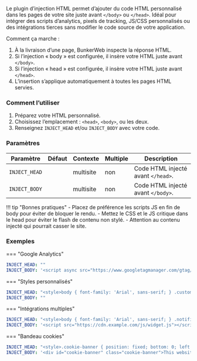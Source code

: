 Le plugin d’injection HTML permet d’ajouter du code HTML personnalisé dans les pages de votre site juste avant `</body>` ou `</head>`. Idéal pour intégrer des scripts d’analytics, pixels de tracking, JS/CSS personnalisés ou des intégrations tierces sans modifier le code source de votre application.

Comment ça marche :

1. À la livraison d’une page, BunkerWeb inspecte la réponse HTML.
2. Si l’injection « body » est configurée, il insère votre HTML juste avant `</body>`.
3. Si l’injection « head » est configurée, il insère votre HTML juste avant `</head>`.
4. L’insertion s’applique automatiquement à toutes les pages HTML servies.

### Comment l’utiliser

1. Préparez votre HTML personnalisé.
2. Choisissez l’emplacement : `<head>`, `<body>`, ou les deux.
3. Renseignez `INJECT_HEAD` et/ou `INJECT_BODY` avec votre code.

### Paramètres

| Paramètre     | Défaut | Contexte  | Multiple | Description                        |
| ------------- | ------ | --------- | -------- | ---------------------------------- |
| `INJECT_HEAD` |        | multisite | non      | Code HTML injecté avant `</head>`. |
| `INJECT_BODY` |        | multisite | non      | Code HTML injecté avant `</body>`. |

!!! tip "Bonnes pratiques" - Placez de préférence les scripts JS en fin de body pour éviter de bloquer le rendu. - Mettez le CSS et le JS critique dans le head pour éviter le flash de contenu non stylé. - Attention au contenu injecté qui pourrait casser le site.

### Exemples

=== "Google Analytics"

```yaml
INJECT_HEAD: ""
INJECT_BODY: '<script async src="https://www.googletagmanager.com/gtag/js?id=G-XXXXXXXXXX"></script><script>window.dataLayer = window.dataLayer || [];function gtag(){dataLayer.push(arguments);}gtag(''js'', new Date());gtag(''config'', ''G-XXXXXXXXXX'');</script>'
```

=== "Styles personnalisés"

```yaml
INJECT_HEAD: "<style>body { font-family: 'Arial', sans-serif; } .custom-element { color: blue; }</style>"
INJECT_BODY: ""
```

=== "Intégrations multiples"

```yaml
INJECT_HEAD: "<style>body { font-family: 'Arial', sans-serif; } .notification-banner { background: #f8f9fa; padding: 10px; text-align: center; }</style>"
INJECT_BODY: '<script src="https://cdn.example.com/js/widget.js"></script><script>initializeWidget(''your-api-key'');</script>'
```

=== "Bandeau cookies"

```yaml
INJECT_HEAD: "<style>.cookie-banner { position: fixed; bottom: 0; left: 0; right: 0; background: #f1f1f1; padding: 20px; text-align: center; z-index: 1000; } .cookie-banner button { background: #4CAF50; border: none; color: white; padding: 10px 20px; cursor: pointer; }</style>"
INJECT_BODY: '<div id="cookie-banner" class="cookie-banner">This website uses cookies to ensure you get the best experience. <button onclick="acceptCookies()">Accept</button></div><script>function acceptCookies() { document.getElementById(''cookie-banner'').style.display = ''none''; localStorage.setItem(''cookies-accepted'', ''true''); } if(localStorage.getItem(''cookies-accepted'') === ''true'') { document.getElementById(''cookie-banner'').style.display = ''none''; }</script>'
```
